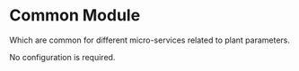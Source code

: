 # Common Module
Which are common for different micro-services related to plant parameters.

No configuration is required.